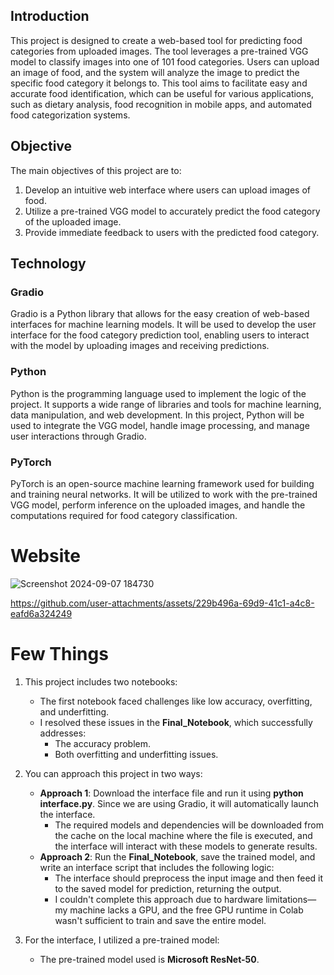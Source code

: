 ## Introduction

This project is designed to create a web-based tool for predicting food categories from uploaded images. The tool leverages a pre-trained VGG model to classify images into one of 101 food categories. Users can upload an image of food, and the system will analyze the image to predict the specific food category it belongs to. This tool aims to facilitate easy and accurate food identification, which can be useful for various applications, such as dietary analysis, food recognition in mobile apps, and automated food categorization systems.

## Objective

The main objectives of this project are to:
1. Develop an intuitive web interface where users can upload images of food.
2. Utilize a pre-trained VGG model to accurately predict the food category of the uploaded image.
3. Provide immediate feedback to users with the predicted food category.

## Technology

### Gradio

Gradio is a Python library that allows for the easy creation of web-based interfaces for machine learning models. It will be used to develop the user interface for the food category prediction tool, enabling users to interact with the model by uploading images and receiving predictions.

### Python

Python is the programming language used to implement the logic of the project. It supports a wide range of libraries and tools for machine learning, data manipulation, and web development. In this project, Python will be used to integrate the VGG model, handle image processing, and manage user interactions through Gradio.

### PyTorch

PyTorch is an open-source machine learning framework used for building and training neural networks. It will be utilized to work with the pre-trained VGG model, perform inference on the uploaded images, and handle the computations required for food category classification.

# Website
![Screenshot 2024-09-07 184730](https://github.com/user-attachments/assets/9008bf5a-995b-407c-9c11-58d34839c11f)

https://github.com/user-attachments/assets/229b496a-69d9-41c1-a4c8-eafd6a324249

# Few Things 
1. This project includes two notebooks:
   - The first notebook faced challenges like low accuracy, overfitting, and underfitting.
   - I resolved these issues in the **Final_Notebook**, which successfully addresses:
     - The accuracy problem.
     - Both overfitting and underfitting issues.

2. You can approach this project in two ways:
   - **Approach 1**: Download the interface file and run it using **python interface.py**. Since we are using Gradio, it will automatically launch the interface.
     - The required models and dependencies will be downloaded from the cache on the local machine where the file is executed, and the interface will interact with these models to generate results.
   - **Approach 2**: Run the **Final_Notebook**, save the trained model, and write an interface script that includes the following logic:
     - The interface should preprocess the input image and then feed it to the saved model for prediction, returning the output.
     - I couldn't complete this approach due to hardware limitations—my machine lacks a GPU, and the free GPU runtime in Colab wasn't sufficient to train and save the entire model.

3. For the interface, I utilized a pre-trained model:
   - The pre-trained model used is **Microsoft ResNet-50**.












